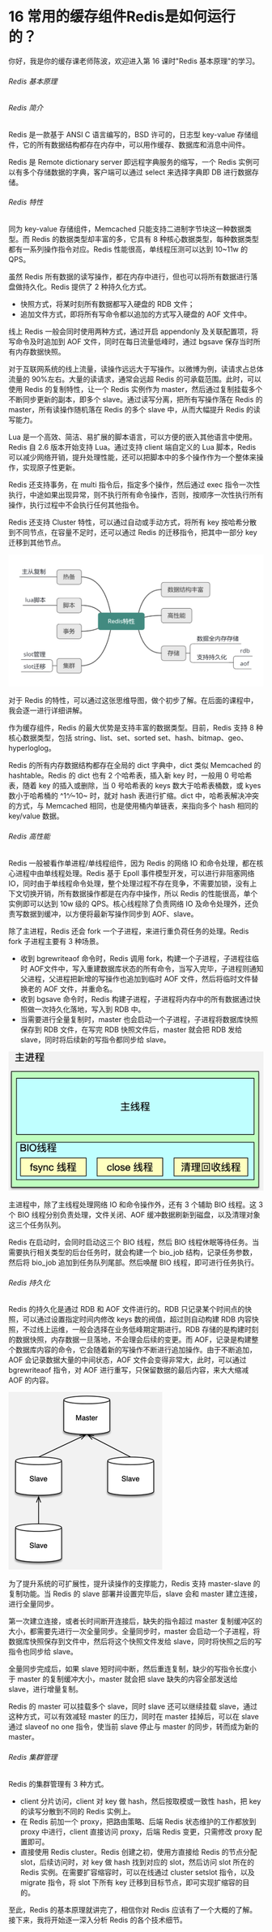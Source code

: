 # 16 常用的缓存组件Redis是如何运行的？

你好，我是你的缓存课老师陈波，欢迎进入第 16 课时"Redis 基本原理"的学习。

###### Redis 基本原理

###### Redis 简介

Redis 是一款基于 ANSI C 语言编写的，BSD 许可的，日志型 key-value
存储组件，它的所有数据结构都存在内存中，可以用作缓存、数据库和消息中间件。

Redis 是 Remote dictionary server 即远程字典服务的缩写，一个 Redis
实例可以有多个存储数据的字典，客户端可以通过 select 来选择字典即 DB
进行数据存储。

###### Redis 特性

同为 key-value 存储组件，Memcached
只能支持二进制字节块这一种数据类型。而 Redis
的数据类型却丰富的多，它具有 8
种核心数据类型，每种数据类型都有一系列操作指令对应。Redis
性能很高，单线程压测可以达到 10\~11w 的 QPS。

虽然 Redis
所有数据的读写操作，都在内存中进行，但也可以将所有数据进行落盘做持久化。Redis
提供了 2 种持久化方式。

-   快照方式，将某时刻所有数据都写入硬盘的 RDB 文件；
-   追加文件方式，即将所有写命令都以追加的方式写入硬盘的 AOF 文件中。

线上 Redis 一般会同时使用两种方式，通过开启 appendonly
及关联配置项，将写命令及时追加到 AOF 文件，同时在每日流量低峰时，通过
bgsave 保存当时所有内存数据快照。

对于互联网系统的线上流量，读操作远远大于写操作。以微博为例，读请求占总体流量的
90%左右。大量的读请求，通常会远超 Redis 的可承载范围。此时，可以使用
Redis 的复制特性，让一个 Redis 实例作为
master，然后通过复制挂载多个不断同步更新的副本，即多个
slave。通过读写分离，把所有写操作落在 Redis 的
master，所有读操作随机落在 Redis 的多个 slave 中，从而大幅提升 Redis
的读写能力。

Lua
是一个高效、简洁、易扩展的脚本语言，可以方便的嵌入其他语言中使用。Redis
自 2.6 版本开始支持 Lua。通过支持 client 端自定义的 Lua 脚本，Redis
可以减少网络开销，提升处理性能，还可以把脚本中的多个操作作为一个整体来操作，实现原子性更新。

Redis 还支持事务，在 multi 指令后，指定多个操作，然后通过 exec
指令一次性执行，中途如果出现异常，则不执行所有命令操作，否则，按顺序一次性执行所有操作，执行过程中不会执行任何其他指令。

Redis 还支持 Cluster 特性，可以通过自动或手动方式，将所有 key
按哈希分散到不同节点，在容量不足时，还可以通过 Redis
的迁移指令，把其中一部分 key 迁移到其他节点。

![img](assets/CgotOV2lPF-AZ1LCAAEXirWDhew753.png)

对于 Redis
的特性，可以通过这张思维导图，做个初步了解。在后面的课程中，我会逐一进行详细讲解。

作为缓存组件，Redis 的最大优势是支持丰富的数据类型。目前，Redis 支持 8
种核心数据类型，包括 string、list、set、sorted
set、hash、bitmap、geo、hyperloglog。

Redis 的所有内存数据结构都存在全局的 dict 字典中，dict 类似 Memcached 的
hashtable。Redis 的 dict 也有 2 个哈希表，插入新 key 时，一般用 0
号哈希表，随着 key 的插入或删除，当 0 号哈希表的 keys
数大于哈希表桶数，或 kyes 数小于哈希桶的 ^1^⁄~10~ 时，就对 hash
表进行扩缩。dict 中，哈希表解决冲突的方式，与 Memcached
相同，也是使用桶内单链表，来指向多个 hash 相同的 key/value 数据。

###### Redis 高性能

Redis 一般被看作单进程/单线程组件，因为 Redis 的网络 IO
和命令处理，都在核心进程中由单线程处理。Redis 基于 Epoll
事件模型开发，可以进行非阻塞网络
IO，同时由于单线程命令处理，整个处理过程不存在竞争，不需要加锁，没有上下文切换开销，所有数据操作都是在内存中操作，所以
Redis 的性能很高，单个实例即可以达到 10w 级的 QPS。核心线程除了负责网络
IO 及命令处理外，还负责写数据到缓冲，以方便将最新写操作同步到
AOF、slave。

除了主进程，Redis 还会 fork 一个子进程，来进行重负荷任务的处理。Redis
fork 子进程主要有 3 种场景。

-   收到 bgrewriteaof 命令时，Redis 调用
    fork，构建一个子进程，子进程往临时
    AOF文件中，写入重建数据库状态的所有命令，当写入完毕，子进程则通知父进程，父进程把新增的写操作也追加到临时
    AOF 文件，然后将临时文件替换老的 AOF 文件，并重命名。
-   收到 bgsave 命令时，Redis
    构建子进程，子进程将内存中的所有数据通过快照做一次持久化落地，写入到
    RDB 中。
-   当需要进行全量复制时，master
    也会启动一个子进程，子进程将数据库快照保存到 RDB 文件，在写完 RDB
    快照文件后，master 就会把 RDB 发给
    slave，同时将后续新的写指令都同步给 slave。

![img](assets/CgotOV2lPF-AZtVrAABZ5Cio_aE709.png)

主进程中，除了主线程处理网络 IO 和命令操作外，还有 3 个辅助 BIO 线程。这
3 个 BIO 线程分别负责处理，文件关闭、AOF
缓冲数据刷新到磁盘，以及清理对象这三个任务队列。

Redis 在启动时，会同时启动这三个 BIO 线程，然后 BIO
线程休眠等待任务。当需要执行相关类型的后台任务时，就会构建一个 bio_job
结构，记录任务参数，然后将 bio_job 追加到任务队列尾部。然后唤醒 BIO
线程，即可进行任务执行。

###### Redis 持久化

Redis 的持久化是通过 RDB 和 AOF 文件进行的。RDB
只记录某个时间点的快照，可以通过设置指定时间内修改 keys
数的阀值，超过则自动构建 RDB
内容快照，不过线上运维，一般会选择在业务低峰期定期进行。RDB
存储的是构建时刻的数据快照，内存数据一旦落地，不会理会后续的变更。而
AOF，记录是构建整个数据库内容的命令，它会随着新的写操作不断进行追加操作。由于不断追加，AOF
会记录数据大量的中间状态，AOF 文件会变得非常大，此时，可以通过
bgrewriteaof 指令，对 AOF 进行重写，只保留数据的最后内容，来大大缩减 AOF
的内容。

![img](assets/CgoB5l2lPF-AAIcAAAAhBE0bnp4350.png)

为了提升系统的可扩展性，提升读操作的支撑能力，Redis 支持 master-slave
的复制功能。当 Redis 的 slave 部署并设置完毕后，slave 会和 master
建立连接，进行全量同步。

第一次建立连接，或者长时间断开连接后，缺失的指令超过 master
复制缓冲区的大小，都需要先进行一次全量同步。全量同步时，master
会启动一个子进程，将数据库快照保存到文件中，然后将这个快照文件发给
slave，同时将快照之后的写指令也同步给 slave。

全量同步完成后，如果 slave
短时间中断，然后重连复制，缺少的写指令长度小于 master
的复制缓冲大小，master 就会把 slave 缺失的内容全部发送给
slave，进行增量复制。

Redis 的 master 可以挂载多个 slave，同时 slave 还可以继续挂载
slave，通过这种方式，可以有效减轻 master 的压力，同时在 master
挂掉后，可以在 slave 通过 slaveof no one 指令，使当前 slave 停止与
master 的同步，转而成为新的 master。

###### Redis 集群管理

Redis 的集群管理有 3 种方式。

-   client 分片访问，client 对 key 做 hash，然后按取模或一致性 hash，把
    key 的读写分散到不同的 Redis 实例上。
-   在 Redis 前加一个 proxy，把路由策略、后端 Redis 状态维护的工作都放到
    proxy 中进行，client 直接访问 proxy，后端 Redis 变更，只需修改 proxy
    配置即可。
-   直接使用 Redis cluster。Redis 创建之初，使用方直接给 Redis
    的节点分配 slot，后续访问时，对 key 做 hash 找到对应的
    slot，然后访问 slot 所在的 Redis
    实例。在需要扩容缩容时，可以在线通过 cluster setslot 指令，以及
    migrate 指令，将 slot 下所有 key
    迁移到目标节点，即可实现扩缩容的目的。

至此，Redis 的基本原理就讲完了，相信你对 Redis
应该有了一个大概的了解。接下来，我将开始逐一深入分析 Redis
的各个技术细节。
